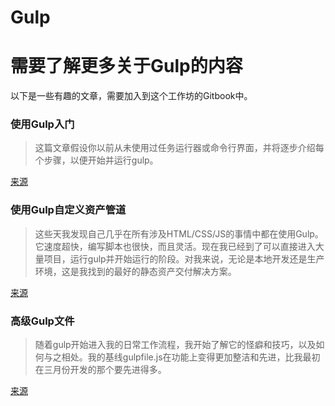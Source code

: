 # Gulp

# 需要了解更多关于Gulp的内容

以下是一些有趣的文章，需要加入到这个工作坊的Gitbook中。

### 使用Gulp入门

> 这篇文章假设你以前从未使用过任务运行器或命令行界面，并将逐步介绍每个步骤，以便开始并运行gulp。

[来源](http://travismaynard.com/writing/getting-started-with-gulp)

### 使用Gulp自定义资产管道

> 这些天我发现自己几乎在所有涉及HTML/CSS/JS的事情中都在使用Gulp。它速度超快，编写脚本也很快，而且灵活。现在我已经到了可以直接进入大量项目，运行gulp并开始运行的阶段。对我来说，无论是本地开发还是生产环境，这是我找到的最好的静态资产交付解决方案。

[来源](http://blog.carbonfive.com/2014/05/05/roll-your-own-asset-pipeline-with-gulp/)

### 高级Gulp文件

> 随着gulp开始进入我的日常工作流程，我开始了解它的怪癖和技巧，以及如何与之相处。我的基线gulpfile.js在功能上变得更加整洁和先进，比我最初在三月份开发的那个要先进得多。

[来源](http://www.mikestreety.co.uk/blog/an-advanced-gulpjs-file)
